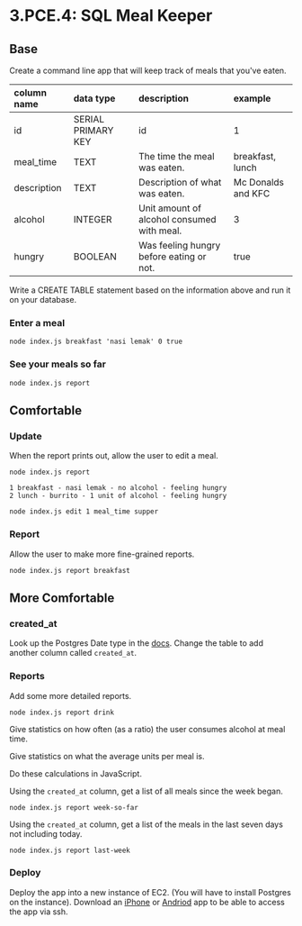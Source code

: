 # 3.PCE.4: SQL Meal Keeper

## Base

Create a command line app that will keep track of meals that you've eaten.

| column name | data type | description | example |
| :--- | :--- | :--- | :--- |
| id | SERIAL PRIMARY KEY | id | 1 |
| meal\_time | TEXT | The time the meal was eaten. | breakfast, lunch |
| description | TEXT | Description of what was eaten. | Mc Donalds and KFC |
| alcohol | INTEGER | Unit amount of alcohol consumed with meal. | 3 |
| hungry | BOOLEAN | Was feeling hungry before eating or not. | true |

Write a CREATE TABLE statement based on the information above and run it on your database.

### Enter a meal

```text
node index.js breakfast 'nasi lemak' 0 true
```

### See your meals so far

```text
node index.js report
```

## Comfortable

### Update

When the report prints out, allow the user to edit a meal.

```text
node index.js report
```

```text
1 breakfast - nasi lemak - no alcohol - feeling hungry
2 lunch - burrito - 1 unit of alcohol - feeling hungry
```

```text
node index.js edit 1 meal_time supper
```

### Report

Allow the user to make more fine-grained reports.

```text
node index.js report breakfast
```

## More Comfortable

### created\_at

Look up the Postgres Date type in the [docs](https://node-postgres.com/features/types#date--timestamp--timestamptz). Change the table to add another column called `created_at`.

### Reports

Add some more detailed reports.

```text
node index.js report drink
```

Give statistics on how often \(as a ratio\) the user consumes alcohol at meal time.

Give statistics on what the average units per meal is.

Do these calculations in JavaScript.

Using the `created_at` column, get a list of all meals since the week began.

```text
node index.js report week-so-far
```

Using the `created_at` column, get a list of the meals in the last seven days not including today.

```text
node index.js report last-week
```

### Deploy

Deploy the app into a new instance of EC2. \(You will have to install Postgres on the instance\). Download an [iPhone](https://apps.apple.com/us/app/termius-ssh-client/id549039908) or [Andriod](https://termux.com/) app to be able to access the app via ssh.

